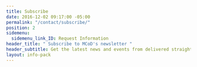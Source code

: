 ```yaml
---
title: Subscribe
date: 2016-12-02 09:17:00 -05:00
permalink: "/contact/subscribe/"
position: 2
sidemenu:
  sidemenu_link_ID: Request Information
header_title: " Subscribe to MCoD's newsletter "
header_subtitle: Get the latest news and events from delivered straight to your inbox.
layout: info-pack
---
```


<script type="text/javascript" src="//s3.amazonaws.com/downloads.mailchimp.com/js/signup-forms/popup/embed.js" data-dojo-config="usePlainJson: true, isDebug: false"></script><script type="text/javascript">require(["mojo/signup-forms/Loader"], function(L) { L.start({"baseUrl":"mc.us13.list-manage.com","uuid":"22ea9a71440103660b3899d3f","lid":"1011beee27"}) })</script>